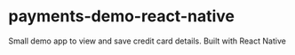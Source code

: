 # payments-demo-react-native
Small demo app to view and save credit card details. Built with React Native
